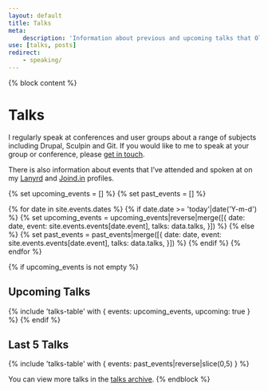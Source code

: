 ```yaml
---
layout: default
title: Talks
meta:
    description: 'Information about previous and upcoming talks that Oliver has presented at conferences and user groups'
use: [talks, posts]
redirect:
    - speaking/
---
```

{% block content %}
# Talks

I regularly speak at conferences and user groups about a range of subjects including Drupal, Sculpin and Git. If you would like to me to speak at your group or conference, please [get in touch][0].

There is also information about events that I’ve attended and spoken at on my [Lanyrd][1] and [Joind.in][2] profiles.

{% set upcoming_events = [] %}
{% set past_events = [] %}

{% for date in site.events.dates %}
    {% if date.date >= 'today'|date('Y-m-d') %}
        {% set upcoming_events = upcoming_events|reverse|merge([{
            date: date,
            event: site.events.events[date.event],
            talks: data.talks,
        }]) %}
    {% else %}
        {% set past_events = past_events|merge([{
            date: date,
            event: site.events.events[date.event],
            talks: data.talks,
        }]) %}
    {% endif %}
{% endfor %}

{% if upcoming_events is not empty %}
## Upcoming Talks

{% include 'talks-table' with { events: upcoming_events, upcoming: true } %}
{% endif %}

## Last 5 Talks

{% include 'talks-table' with { events: past_events|reverse|slice(0,5) } %}

You can view more talks in the [talks archive][3].
{% endblock %}

[0]: {{site.url}}/contact
[1]: {{site.lanyrd.url}}
[2]: {{site.joindin.url}}
[3]: {{site.url}}/talks/archive
